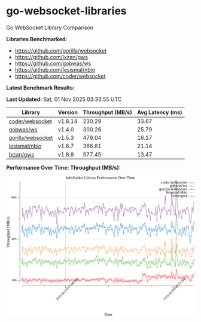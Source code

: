 # go-websocket-libraries

Go WebSocket Library Comparison

**Libraries Benchmarked:**

- https://github.com/gorilla/websocket
- https://github.com/lxzan/gws
- https://github.com/gobwas/ws
- https://github.com/lesismal/nbio
- https://github.com/coder/websocket

**Latest Benchmark Results:**

<!-- BENCHMARK_TABLE_START -->
**Last Updated:** Sat, 01 Nov 2025 03:33:55 UTC

| Library                                         | Version         | Throughput (MB/s) | Avg Latency (ms) |
| ----------------------------------------------- | --------------- | ----------------- | ---------------- |
| [coder/websocket](https://github.com/coder/websocket) | v1.8.14 | 230.29 | 33.67 |
| [gobwas/ws](https://github.com/gobwas/ws) | v1.4.0 | 300.26 | 25.79 |
| [gorilla/websocket](https://github.com/gorilla/websocket) | v1.5.3 | 479.04 | 16.17 |
| [lesismal/nbio](https://github.com/lesismal/nbio) | v1.6.7 | 366.61 | 21.14 |
| [lxzan/gws](https://github.com/lxzan/gws) | v1.8.9 | 577.45 | 13.47 |
<!-- BENCHMARK_TABLE_END -->

**Performance Over Time: Throughput (MB/s):**

![Benchmark Performance Graph](benchmark_performance.png)